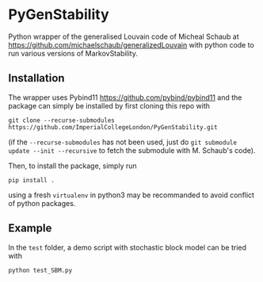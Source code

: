 # PyGenStability
Python wrapper of the generalised Louvain code of Micheal Schaub at https://github.com/michaelschaub/generalizedLouvain with python code to run various versions of MarkovStability. 

Installation
-------------

The wrapper uses Pybind11 https://github.com/pybind/pybind11 and the package can simply be installed by first cloning this repo with

```
git clone --recurse-submodules https://github.com/ImperialCollegeLondon/PyGenStability.git
```

(if the `--recurse-submodules` has not been used, just do `git submodule update --init --recursive` to fetch the submodule with M. Schaub's code). 

Then, to install the package, simply run
```
pip install . 
```
using a fresh `virtualenv` in python3 may be recommanded to avoid conflict of python packages. 

Example
-------

In the `test` folder, a demo script with stochastic block model can be tried with 

```
python test_SBM.py
```



